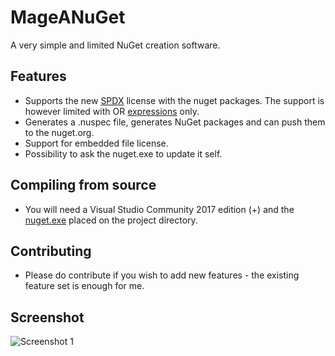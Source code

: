 # MageANuGet
A very simple and limited NuGet creation software.

## Features
* Supports the new [SPDX](https://spdx.org/licenses/) license with the nuget packages. The support is however limited with OR [expressions](https://spdx.org/spdx-specification-21-web-version#h.jxpfx0ykyb60) only.
* Generates a .nuspec file, generates NuGet packages and can push them to the nuget.org.
* Support for embedded file license.
* Possibility to ask the nuget.exe to update it self.

## Compiling from source
* You will need a Visual Studio Community 2017 edition (+) and the [nuget.exe](https://www.nuget.org/downloads) placed on the project directory.

## Contributing
* Please do contribute if you wish to add new features - the existing feature set is enough for me.

## Screenshot
![Screenshot 1](https://www.vpksoft.net/images/screenshots/MakeANuGet/make_a_nuget_1.png)
